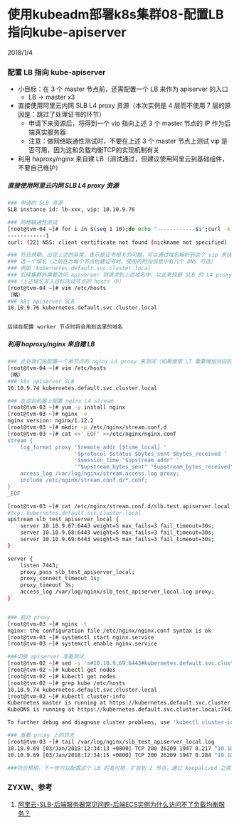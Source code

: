 # 使用kubeadm部署k8s集群08-配置LB指向kube-apiserver
2018/1/4


### 配置 LB 指向 kube-apiserver
  - 小目标：在 3 个 master 节点前，还需配置一个 LB 来作为 apiserver 的入口
    - LB -> master x3
  - 直接使用阿里云内网 SLB L4 proxy 资源（本次实例是 4 层而不使用 7 层的原因是：跳过了处理证书的环节）
    - 申请下来资源后，将得到一个 vip 指向上述 3 个 master 节点的 IP 作为后端真实服务器
    - 注意：做网络联通性测试时，不要在上述 3 个 master 节点上测试 vip 是否可用，因为这和负载均衡TCP的实现机制有关
  - 利用 haproxy/nginx 来自建 LB（测试通过，但建议使用阿里云到基础组件，不要自己维护）

##### 直接使用阿里云内网 SLB L4 proxy 资源
```bash
### 申请的 SLB 资源
SLB instance id: lb-xxx, vip: 10.10.9.76

### 网络联通性测试
[root@tvm-04 ~]# for i in $(seq 1 10);do echo "------------$i";curl -k -If -m 3 https://10.10.9.76:6443;done
------------1
curl: (22) NSS: client certificate not found (nickname not specified)

### 符合预期。出现上述的异常，表示是证书相关的问题，可以通过域名解析到这个 vip 来绕过
### 选一个域名（之前在为每个节点创建证书时，使用的附加信息中有几个 DNS 可选）
### 例如：kubernetes.default.svc.cluster.local
### 后续集群外需要访问 apiserver 则请求到上述域名中，以此来规避 SLB 的 L4 proxy 没有证书的问题
###（上述域名写入目标测试节点的 hosts 中）
[root@tvm-04 ~]# vim /etc/hosts
（略）
### k8s apiserver SLB
10.10.9.76 kubernetes.default.svc.cluster.local


后续在配置 worker 节点时将会用到这里的域名
```

##### 利用 haproxy/nginx 来自建 LB
```bash
### 此处我们先配置一个单节点的 nginx L4 proxy 来测试（如果使用 L7 需要增加对应的证书）
[root@tvm-04 ~]# vim /etc/hosts
（略）
### k8s apiserver SLB
10.10.9.74 kubernetes.default.svc.cluster.local

### 在这台机器上配置 nginx L4 stream
[root@tvm-03 ~]# yum -y install nginx
[root@tvm-03 ~]# nginx -v
nginx version: nginx/1.12.2
[root@tvm-03 ~]# mkdir -p /etc/nginx/stream.conf.d
[root@tvm-03 ~]# cat <<'_EOF' >>/etc/nginx/nginx.conf
stream {
    log_format proxy '$remote_addr [$time_local] '
                     '$protocol $status $bytes_sent $bytes_received '
                     '$session_time "$upstream_addr" '
                     '"$upstream_bytes_sent" "$upstream_bytes_received" "$upstream_connect_time"';
    access_log /var/log/nginx/stream.access.log proxy;
    include /etc/nginx/stream.conf.d/*.conf;
}
_EOF

[root@tvm-03 ~]# cat /etc/nginx/stream.conf.d/slb.test.apiserver.local.conf
#tcp: kubernetes.default.svc.cluster.local
upstream slb_test_apiserver_local {
    server 10.10.9.67:6443 weight=5 max_fails=3 fail_timeout=30s;
    server 10.10.9.68:6443 weight=5 max_fails=3 fail_timeout=30s;
    server 10.10.9.69:6443 weight=5 max_fails=3 fail_timeout=30s;
}

server {
    listen 7443;
    proxy_pass slb_test_apiserver_local;
    proxy_connect_timeout 1s;
    proxy_timeout 3s;
    access_log /var/log/nginx/slb_test_apiserver_local.log proxy;
}


### 启动 proxy
[root@tvm-03 ~]# nginx -t
nginx: the configuration file /etc/nginx/nginx.conf syntax is ok
[root@tvm-03 ~]# systemctl start nginx.service
[root@tvm-03 ~]# systemctl enable nginx.service

###切换 apiserver 准备测试
[root@tvm-02 ~]# sed -i 's#10.10.9.69:6443#kubernetes.default.svc.cluster.local:7443#' ~/.kube/config
[root@tvm-02 ~]# kubectl get nodes
[root@tvm-02 ~]# kubectl get nodes
[root@tvm-02 ~]# grep kube /etc/hosts
10.10.9.74 kubernetes.default.svc.cluster.local
[root@tvm-02 ~]# kubectl cluster-info
Kubernetes master is running at https://kubernetes.default.svc.cluster.local:7443
KubeDNS is running at https://kubernetes.default.svc.cluster.local:7443/api/v1/namespaces/kube-system/services/kube-dns:dns/proxy

To further debug and diagnose cluster problems, use 'kubectl cluster-info dump'.

### 查看 proxy 上的日志
[root@tvm-03 ~]# tail /var/log/nginx/slb_test_apiserver_local.log
10.10.9.69 [03/Jan/2018:12:34:13 +0800] TCP 200 26209 1947 0.217 "10.10.9.68:6443" "1947" "26209" "0.000"
10.10.9.69 [03/Jan/2018:12:34:15 +0800] TCP 200 26209 1947 0.284 "10.10.9.69:6443" "1947" "26209" "0.000"

###符合预期，下一步可以配置这个 LB 的高可用，扩容到 2 节点，通过 keepalived 之类到服务来提供 vip 服务即可。

```


### ZYXW、参考
1. [阿里云-SLB-后端服务器常见问题-后端ECS实例为什么访问不了负载均衡服务？](https://help.aliyun.com/knowledge_detail/55198.html)
